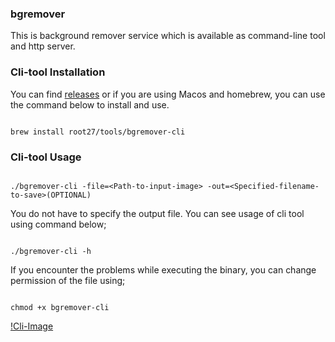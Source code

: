 ### bgremover

This is background remover service which is available as command-line tool and http server.


### Cli-tool Installation

You can find [releases](https://github.com/root27/bgremover/releases) or if you are using Macos and homebrew, you can use the command below to install and use.

```code

brew install root27/tools/bgremover-cli

```

### Cli-tool Usage

```code

./bgremover-cli -file=<Path-to-input-image> -out=<Specified-filename-to-save>(OPTIONAL)

```

You do not have to specify the output file. You can see usage of cli tool using command below;

```code

./bgremover-cli -h

```

If you encounter the problems while executing the binary, you can change permission of the file using;

```code

chmod +x bgremover-cli

```
[!Cli-Image](https://raw.githubusercontent.com/root27/bgremover/master/.github/images/cli-image.png)







